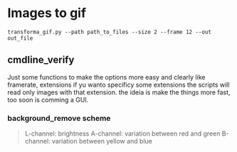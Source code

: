 # Images to gif
```transforma_gif.py --path path_to_files --size 2 --frame 12 --out out_file```


## cmdline_verify 
Just some functions to make the options more easy and clearly like framerate, extensions if yu wanto specificy
some extensions the scripts will read only images with that extension.
the ideia is make the things more fast, too soon is comming a GUI.

### background_remove scheme
> L-channel: brightness
> A-channel: variation between red and green
> B-channel: variation between yellow and blue
